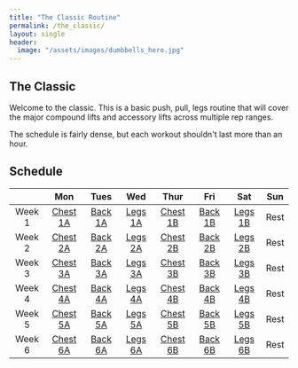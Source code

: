 ```yaml
---
title: "The Classic Routine"
permalink: /the_classic/
layout: single
header:
  image: "/assets/images/dumbbells_hero.jpg"
---
```


## The Classic

Welcome to the classic. This is a basic push, pull, legs routine that will cover the major compound lifts and accessory lifts across multiple rep ranges.

The schedule is fairly dense, but each workout shouldn't last more than an hour.

## Schedule

||Mon|Tues|Wed|Thur|Fri|Sat|Sun|
|:--:|:-:|:-:|:--:|:-:|:--:|:-:|:-:|
|Week 1|[Chest 1A](/simplegym/the_classic/push-1a)| [Back 1A](/simplegym/the_classic/pull-1a) | [Legs 1A](/simplegym/the_classic/legs-1a) |[Chest 1B](/simplegym/the_classic/push-1b)|[Back 1B](/simplegym/the_classic/pull-1b) | [Legs 1B](/simplegym/the_classic/legs-1b) |Rest|
|Week 2|[Chest 2A](/simplegym/the_classic/push-2a)| [Back 2A](/simplegym/the_classic/pull-2a)| [Legs 2A](/simplegym/the_classic/legs-2a) |[Chest 2B](/simplegym/the_classic/push-2b)| [Back 2B](/simplegym/the_classic/pull-2b)| [Legs 2B](/simplegym/the_classic/legs-2b) |Rest|
|Week 3|[Chest 3A](/simplegym/the_classic/push-3a)| [Back 3A](/simplegym/the_classic/pull-3a)| [Legs 3A](/simplegym/the_classic/legs-3a) |[Chest 3B](/simplegym/the_classic/push-3b)| [Back 3B](/simplegym/the_classic/pull-3b)| [Legs 3B](/simplegym/the_classic/legs-3b) |Rest|
|Week 4|[Chest 4A](/simplegym/the_classic/push-4a)| [Back 4A](/simplegym/the_classic/pull-4a)| [Legs 4A](/simplegym/the_classic/legs-4a) |[Chest 4B](/simplegym/the_classic/push-4b)| [Back 4B](/simplegym/the_classic/pull-4b)| [Legs 4B](/simplegym/the_classic/legs-4b) |Rest|
|Week 5|[Chest 5A](/simplegym/the_classic/push-5a)| [Back 5A](/simplegym/the_classic/pull-5a)| [Legs 5A](/simplegym/the_classic/legs-5a) |[Chest 5B](/simplegym/the_classic/push-5b)| [Back 5B](/simplegym/the_classic/pull-5b)| [Legs 5B](/simplegym/the_classic/legs-5b) |Rest|
|Week 6|[Chest 6A](/simplegym/the_classic/push-6a)| [Back 6A](/simplegym/the_classic/pull-6a)| [Legs 6A](/simplegym/the_classic/legs-6a) |[Chest 6B](/simplegym/the_classic/push-6b)| [Back 6B](/simplegym/the_classic/pull-6b)| [Legs 6B](/simplegym/the_classic/legs-6b) |Rest|
